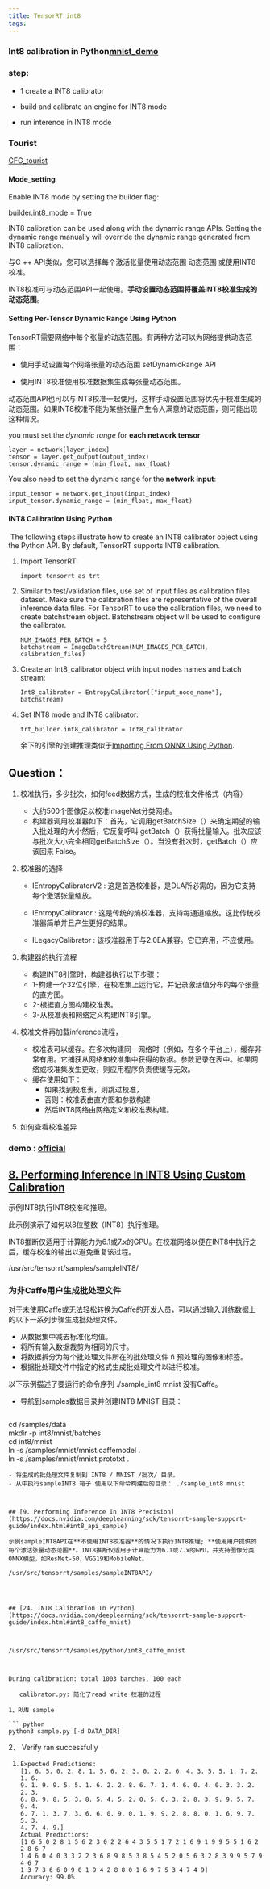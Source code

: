 ```yaml
---
title: TensorRT int8
tags:
---
```


### Int8 calibration in Python[mnist_demo](https://docs.nvidia.com/deeplearning/sdk/tensorrt-sample-support-guide/index.html#int8_caffe_mnist)

### step:

- 1 create a INT8 calibrator

- build and calibrate an engine for INT8 mode

- run interence in INT8 mode



### Tourist

[CFG_tourist](https://docs.nvidia.com/deeplearning/sdk/tensorrt-developer-guide/index.html#unique_204330530)

#### Mode_setting

Enable INT8 mode by setting the builder flag:

builder.int8_mode = True



INT8 calibration can be used along with the dynamic range APIs. Setting the dynamic range manually will override the dynamic range generated from INT8 calibration.

与C ++ API类似，您可以选择每个激活张量使用动态范围 动态范围 或使用INT8校准。

INT8校准可与动态范围API一起使用。**手动设置动态范围将覆盖INT8校准生成的动态范围**。



#### Setting Per-Tensor Dynamic Range Using Python 

TensorRT需要网络中每个张量的动态范围。有两种方法可以为网络提供动态范围：

- 使用手动设置每个网络张量的动态范围 setDynamicRange API

- 使用INT8校准使用校准数据集生成每张量动态范围。

动态范围API也可以与INT8校准一起使用，这样手动设置范围将优先于校准生成的动态范围。如果INT8校准不能为某些张量产生令人满意的动态范围，则可能出现这种情况。



you must set the *dynamic range* for **each network tensor**

```
layer = network[layer_index]
tensor = layer.get_output(output_index)
tensor.dynamic_range = (min_float, max_float)
```



You also need to set the dynamic range for the **network input**:
```
input_tensor = network.get_input(input_index)
input_tensor.dynamic_range = (min_float, max_float)
```



#### INT8 Calibration Using Python

​	The following steps illustrate how to create an INT8 calibrator object using the Python API. By default, TensorRT supports INT8 calibration.



1. Import TensorRT:

   ```
   import tensorrt as trt
   ```

2. Similar to test/validation files, use set of input files as calibration files dataset. Make sure the calibration files are representative of the overall inference data files. For TensorRT to use the calibration files, we need to create batchstream object. Batchstream object will be used to configure the calibrator.

   ```
   NUM_IMAGES_PER_BATCH = 5
   batchstream = ImageBatchStream(NUM_IMAGES_PER_BATCH, calibration_files)
   ```

3. Create an Int8_calibrator object with input nodes names and batch stream:

   ```
   Int8_calibrator = EntropyCalibrator(["input_node_name"], batchstream)
   ```

4. Set INT8 mode and INT8 calibrator:

   ```
   trt_builder.int8_calibrator = Int8_calibrator
   ```

   余下的引擎的创建推理类似于[Importing From ONNX Using Python](https://docs.nvidia.com/deeplearning/sdk/tensorrt-developer-guide/index.html#import_onnx_python).

## Question：

1. 校准执行，多少批次，如何feed数据方式，生成的校准文件格式（内容）

   - 大约500个图像足以校准ImageNet分类网络。
   - 构建器调用校准器如下：首先，它调用getBatchSize（）来确定期望的输入批处理的大小然后，它反复呼叫 getBatch（）获得批量输入。批次应该与批次大小完全相同getBatchSize（）。当没有批次时，getBatch（）应该回来 False。
2. 校准器的选择

	- IEntropyCalibratorV2 :  这是首选校准器，是DLA所必需的，因为它支持每个激活张量缩放。

   - IEntropyCalibrator :  这是传统的熵校准器，支持每通道缩放。这比传统校准器简单并且产生更好的结果。

   - ILegacyCalibrator :  该校准器用于与2.0EA兼容。它已弃用，不应使用。
3. 构建器的执行流程
   - 构建INT8引擎时，构建器执行以下步骤：
   - 1-构建一个32位引擎，在校准集上运行它，并记录激活值分布的每个张量的直方图。
   - 2-根据直方图构建校准表。
   - 3-从校准表和网络定义构建INT8引擎。
4. 校准文件再加载inference流程，
   - 校准表可以缓存。在多次构建同一网络时（例如，在多个平台上），缓存非常有用。它捕获从网络和校准集中获得的数据。参数记录在表中。如果网络或校准集发生更改，则应用程序负责使缓存无效。
   - 缓存使用如下：
     - 如果找到校准表，则跳过校准，
     - 否则：校准表由直方图和参数构建
     - 然后INT8网络由网络定义和校准表构建。
5. 如何查看校准差异

### demo : [official](https://docs.nvidia.com/deeplearning/sdk/tensorrt-sample-support-guide/index.html)

## [8. Performing Inference In INT8 Using Custom Calibration](https://docs.nvidia.com/deeplearning/sdk/tensorrt-sample-support-guide/index.html#int8_sample)

示例INT8执行INT8校准和推理。

此示例演示了如何以8位整数（INT8）执行推理。

INT8推断仅适用于计算能力为6.1或7.x的GPU。在校准网络以便在INT8中执行之后，缓存校准的输出以避免重复该过程。

/usr/src/tensorrt/samples/sampleINT8/

### 为非Caffe用户生成批处理文件

对于未使用Caffe或无法轻松转换为Caffe的开发人员，可以通过输入训练数据上的以下一系列步骤生成批处理文件。

- 从数据集中减去标准化均值。
- 将所有输入数据裁剪为相同的尺寸。
- 将数据拆分为每个批处理文件所在的批处理文件 ñ 预处理的图像和标签。
- 根据批处理文件中指定的格式生成批处理文件以进行校准。

以下示例描述了要运行的命令序列 ./sample_int8 mnist 没有Caffe。
- 导航到samples数据目录并创建INT8 MNIST 目录：

  ```
cd <TensorRT>/samples/data  
mkdir -p int8/mnist/batches  
cd int8/mnist  
ln -s <TensorRT>/samples/mnist/mnist.caffemodel .  
ln -s <TensorRT>/samples/mnist/mnist.prototxt .  
  ```
- 将生成的批处理文件复制到 INT8 / MNIST /批次/ 目录。
- 从中执行sampleINT8 箱子 使用以下命令构建后的目录： ./sample_int8 mnist



## [9. Performing Inference In INT8 Precision](https://docs.nvidia.com/deeplearning/sdk/tensorrt-sample-support-guide/index.html#int8_api_sample)

示例sampleINT8API在**不使用INT8校准器**的情况下执行INT8推理; **使用用户提供的每个激活张量动态范围**。INT8推断仅适用于计算能力为6.1或7.x的GPU，并支持图像分类ONNX模型，如ResNet-50，VGG19和MobileNet。

/usr/src/tensorrt/samples/sampleINT8API/




## [24. INT8 Calibration In Python](https://docs.nvidia.com/deeplearning/sdk/tensorrt-sample-support-guide/index.html#int8_caffe_mnist)



/usr/src/tensorrt/samples/python/int8_caffe_mnist



During calibration: total 1003 barches, 100 each

​	calibrator.py: 简化了read write 校准的过程

1、RUN sample 

```	python
python3 sample.py [-d DATA_DIR]
```

2、 Verify ran successfully 

1. ```
   Expected Predictions:
   [1. 6. 5. 0. 2. 8. 1. 5. 6. 2. 3. 0. 2. 2. 6. 4. 3. 5. 5. 1. 7. 2. 1. 6.
   9. 1. 9. 9. 5. 5. 1. 6. 2. 2. 8. 6. 7. 1. 4. 6. 0. 4. 0. 3. 3. 2. 2. 3.
   6. 8. 9. 8. 5. 3. 8. 5. 4. 5. 2. 0. 5. 6. 3. 2. 8. 3. 9. 9. 5. 7. 9. 4.
   6. 7. 1. 3. 7. 3. 6. 6. 0. 9. 0. 1. 9. 9. 2. 8. 8. 0. 1. 6. 9. 7. 5. 3.
   4. 7. 4. 9.]
   Actual Predictions:
   [1 6 5 0 2 8 1 5 6 2 3 0 2 2 6 4 3 5 5 1 7 2 1 6 9 1 9 9 5 5 1 6 2 2 8 6 7
   1 4 6 0 4 0 3 3 2 2 3 6 8 9 8 5 3 8 5 4 5 2 0 5 6 3 2 8 3 9 9 5 7 9 4 6 7
   1 3 7 3 6 6 0 9 0 1 9 4 2 8 8 0 1 6 9 7 5 3 4 7 4 9]
   Accuracy: 99.0%
   ```

